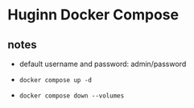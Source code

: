 # Huginn Docker Compose

## notes

* default username and password: admin/password

* ```docker compose up -d```

* ```docker compose down --volumes```